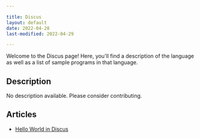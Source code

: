 ```yaml
---

title: Discus
layout: default
date: 2022-04-28
last-modified: 2022-04-29

---
```


Welcome to the Discus page! Here, you'll find a description of the language as well as a list of sample programs in that language.

## Description

No description available. Please consider contributing.

## Articles

- [Hello World in Discus](https://sampleprograms.io/projects/hello-world/discus)